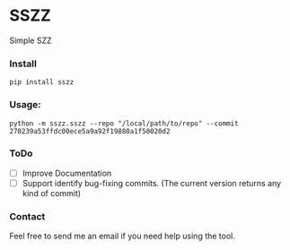 # SSZZ
Simple SZZ

### Install

```
pip install sszz
```

### Usage:

```
python -m sszz.sszz --repo "/local/path/to/repo" --commit 270239a53ffdc00ece5a9a92f19880a1f50020d2
```
### ToDo

- [ ] Improve Documentation
- [ ] Support identify bug-fixing commits. (The current version returns any kind of commit)

### Contact

Feel free to send me an email if you need help using the tool.

